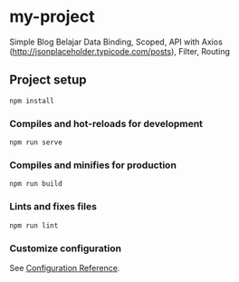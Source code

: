# my-project
Simple Blog 
Belajar Data Binding, Scoped, API with Axios (http://jsonplaceholder.typicode.com/posts), Filter, Routing

## Project setup
```
npm install
```

### Compiles and hot-reloads for development
```
npm run serve
```

### Compiles and minifies for production
```
npm run build
```

### Lints and fixes files
```
npm run lint
```

### Customize configuration
See [Configuration Reference](https://cli.vuejs.org/config/).
